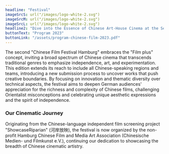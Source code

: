 ```yaml
---
headline: "Festival"
imageSrcS: url("/images/logo-white-2.svg")
imageSrcM: url("/images/logo-white-2.svg")
imageSrcL: url("/images/logo-white-2.svg")
headline2: "Dive into the Essence of Chinese Art-House Cinema at the Second \"Chinese Film Festival Hamburg\""
buttonText: "Program 2023"
buttonLink: "/assets/program-chinese-film-2023.pdf"
---
```


The second "Chinese Film Festival Hamburg" embraces the "Film plus" concept, inviting a broad spectrum of Chinese cinema that transcends traditional genres to emphasize independence, art, and experimentation. This edition extends its reach to include all Chinese-speaking regions and teams, introducing a new submission process to uncover works that push creative boundaries. By focusing on innovation and thematic diversity over technical aspects, the festival aims to deepen German audiences' appreciation for the richness and complexity of Chinese films, challenging Orientalist misconceptions and celebrating unique aesthetic expressions and the spirit of independence.

### Our Cinematic Journey

Originating from the Chinese-language independent film screening project "ShowcaseRiparian" (河岸放映), the festival is now organized by the non-profit Hamburg Chinese Film and Media Art Association (Chinesische Medien- und Filmkunst e.V.), continuing our dedication to showcasing the breadth of Chinese cinematic artistry.
